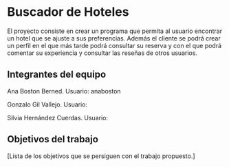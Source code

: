 # Buscador de Hoteles

El proyecto consiste en crear un programa que permita al usuario encontrar un hotel que se ajuste a sus preferencias. Además el cliente se podrá crear un perfil en el que más tarde podrá consultar su reserva y con el que podrá comentar su experiencia y consultar las reseñas de otros usuarios.

## Integrantes del equipo

Ana Boston Berned. Usuario: anaboston

Gonzalo Gil Vallejo. Usuario:

Silvia Hernández Cuerdas. Usuario:

## Objetivos del trabajo

[Lista de los objetivos que se persiguen con el trabajo propuesto.]
